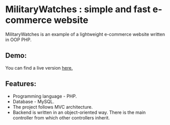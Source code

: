 # MilitaryWatches : simple and fast e-commerce website

MilitaryWatches is an example of a lightweight e-commerce website written in OOP PHP. 

## Demo:
You can find a live version [here.](https://www.militarywatches.site/)  

## Features:
* Programming language - PHP.
* Database - MySQL.
* The project follows MVC architecture.
* Backend is written in an object-oriented way. There is the main controller from which other controllers inherit.
